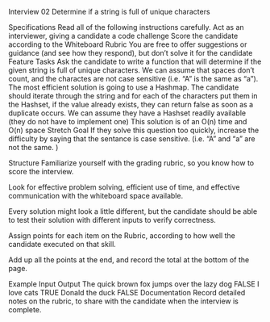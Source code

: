Interview 02
Determine if a string is full of unique characters

Specifications
Read all of the following instructions carefully.
Act as an interviewer, giving a candidate a code challenge
Score the candidate according to the Whiteboard Rubric
You are free to offer suggestions or guidance (and see how they respond), but don’t solve it for the candidate
Feature Tasks
Ask the candidate to write a function that will determine if the given string is full of unique characters.
We can assume that spaces don’t count, and the charactes are not case sensitive (i.e. “A” is the same as “a”).
The most efficient solution is going to use a Hashmap. The candidate should iterate through the string and for each of the characters put them in the Hashset, if the value already exists, they can return false as soon as a duplicate occurs.
We can assume they have a Hashset readily available (they do not have to implement one)
This solution is of an O(n) time and O(n) space
Stretch Goal
If they solve this question too quickly, increase the difficulty by saying that the sentance is case sensitive. (i.e. “A” and “a” are not the same. )

Structure
Familiarize yourself with the grading rubric, so you know how to score the interview.

Look for effective problem solving, efficient use of time, and effective communication with the whiteboard space available.

Every solution might look a little different, but the candidate should be able to test their solution with different inputs to verify correctness.

Assign points for each item on the Rubric, according to how well the candidate executed on that skill.

Add up all the points at the end, and record the total at the bottom of the page.

Example
Input	Output
The quick brown fox jumps over the lazy dog	FALSE
I love cats	TRUE
Donald the duck	FALSE
Documentation
Record detailed notes on the rubric, to share with the candidate when the interview is complete.